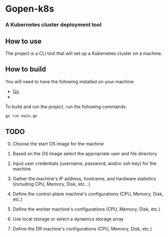 
# Gopen-k8s
### A Kubernetes cluster deployment tool


## How to use
The project is a CLI tool that will set up a Kubernetes cluster on a machine. 


## How to build
You will need to have the following installed on your machine:
- [Go](https://golang.org/dl/)
- 

To build and run the project, run the following commands:
```bash
go run main.go
```


## TODO

0. Choose the start OS image for the machine

0. Based on the OS Image select the appropriate user and file directory

0. Input user credentials (username, password, and/or ssh-key) for the machine

0. Gather the machine's IP address, hostname, and hardware statistics (including CPU, Memory, Disk, etc...)

0. Define the control-plane machine's configurations (CPU, Memory, Disk, etc.)

0. Define the worker machine's configurations (CPU, Memory, Disk, etc.)

0. Use local storage or select a dynamics storage array

0. Define the DR machine's configurations (CPU, Memory, Disk, etc.)



